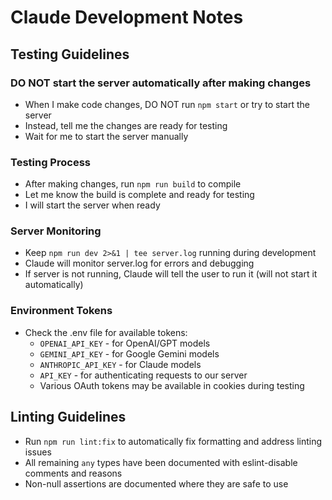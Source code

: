 # Claude Development Notes

## Testing Guidelines

### DO NOT start the server automatically after making changes
- When I make code changes, DO NOT run `npm start` or try to start the server
- Instead, tell me the changes are ready for testing
- Wait for me to start the server manually

### Testing Process
- After making changes, run `npm run build` to compile
- Let me know the build is complete and ready for testing
- I will start the server when ready

### Server Monitoring
- Keep `npm run dev 2>&1 | tee server.log` running during development
- Claude will monitor server.log for errors and debugging
- If server is not running, Claude will tell the user to run it (will not start it automatically)

### Environment Tokens
- Check the .env file for available tokens:
  - `OPENAI_API_KEY` - for OpenAI/GPT models
  - `GEMINI_API_KEY` - for Google Gemini models  
  - `ANTHROPIC_API_KEY` - for Claude models
  - `API_KEY` - for authenticating requests to our server
  - Various OAuth tokens may be available in cookies during testing

## Linting Guidelines
- Run `npm run lint:fix` to automatically fix formatting and address linting issues
- All remaining `any` types have been documented with eslint-disable comments and reasons
- Non-null assertions are documented where they are safe to use
